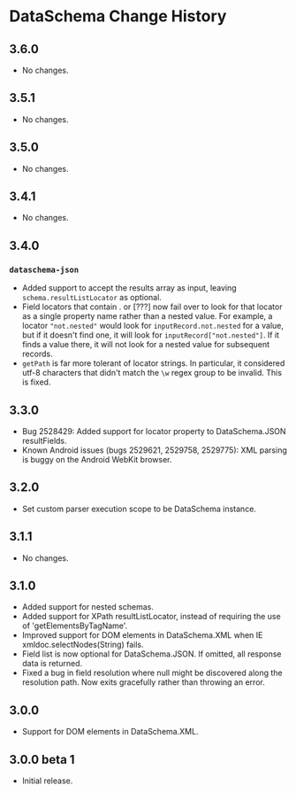DataSchema Change History
=========================

3.6.0
-----

* No changes.

3.5.1
-----

  * No changes.

3.5.0
-----

  * No changes.


3.4.1
-----

  * No changes.


3.4.0
-----

### `dataschema-json`
   * Added support to accept the results array as input, leaving
     `schema.resultListLocator` as optional.
   * Field locators that contain . or [???] now fail over to look for that
     locator as a single property name rather than a nested value. For example,
     a locator `"not.nested"` would look for `inputRecord.not.nested` for a
     value, but if it doesn't find one, it will look for
     `inputRecord["not.nested"]`.  If it finds a value there, it will not look
     for a nested value for subsequent records.
   * `getPath` is far more tolerant of locator strings.  In particular, it
     considered utf-8 characters that didn't match the `\w` regex group to be
     invalid.  This is fixed.


3.3.0
-----

   * Bug 2528429: Added support for locator property to DataSchema.JSON
     resultFields.
   * Known Android issues (bugs 2529621, 2529758, 2529775): XML parsing is buggy
     on the Android WebKit browser.


3.2.0
-----

   * Set custom parser execution scope to be DataSchema instance.


3.1.1
-----

  * No changes.


3.1.0
-----

   * Added support for nested schemas.
   * Added support for XPath resultListLocator, instead of requiring the use
     of 'getElementsByTagName'.
   * Improved support for DOM elements in DataSchema.XML when IE
     xmldoc.selectNodes(String) fails.
   * Field list is now optional for DataSchema.JSON.  If omitted, all response
     data is returned.
   * Fixed a bug in field resolution where null might be discovered along the
     resolution path.  Now exits gracefully rather than throwing an error.


3.0.0
-----

   * Support for DOM elements in DataSchema.XML.


3.0.0 beta 1
------------

   * Initial release.
